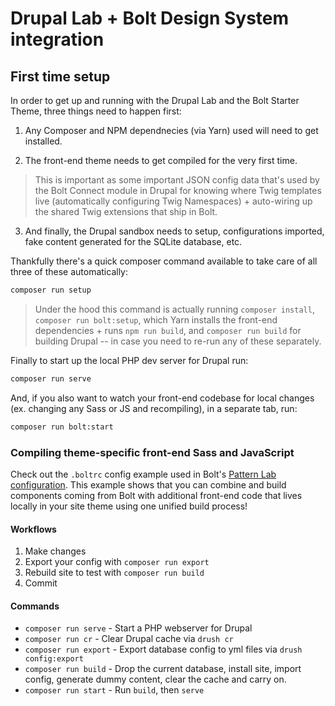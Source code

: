 # Drupal Lab + Bolt Design System integration

## First time setup

In order to get up and running with the Drupal Lab and the Bolt Starter Theme, three things need to happen first:

1. Any Composer and NPM dependnecies (via Yarn) used will need to get installed.

2. The front-end theme needs to get compiled for the very first time. 

> This is important as some important JSON config data that's used by the Bolt Connect module in Drupal for knowing where Twig templates live (automatically configuring Twig Namespaces) + auto-wiring up the shared Twig extensions that ship in Bolt.

3. And finally, the Drupal sandbox needs to setup, configurations imported, fake content generated for the SQLite database, etc.


Thankfully there's a quick composer command available to take care of all three of these automatically:

```bash
composer run setup
```

> Under the hood this command is actually running `composer install`, `composer run bolt:setup`, which Yarn installs the front-end dependencies + runs `npm run build`, and `composer run build` for building Drupal -- in case you need to re-run any of these separately.

Finally to start up the local PHP dev server for Drupal run:

```bash
composer run serve
```

And, if you also want to watch your front-end codebase for local changes (ex. changing any Sass or JS and recompiling), in a separate tab, run:

```bash
composer run bolt:start
```


### Compiling theme-specific front-end Sass and JavaScript
Check out the `.boltrc` config example used in Bolt's [Pattern Lab configuration](https://github.com/bolt-design-system/bolt/blob/master/docs-site/.boltrc.js#L132). This example shows that you can combine and build components coming from Bolt with additional front-end code that lives locally in your site theme using one unified build process!


#### Workflows

1. Make changes
2. Export your config with `composer run export`
3. Rebuild site to test with `composer run build`
4. Commit

#### Commands

- `composer run serve` - Start a PHP webserver for Drupal
- `composer run cr` - Clear Drupal cache via `drush cr`
- `composer run export` - Export database config to yml files via `drush config:export`
- `composer run build` - Drop the current database, install site, import config, generate dummy content, clear the cache and carry on.
- `composer run start` - Run `build`, then `serve`

